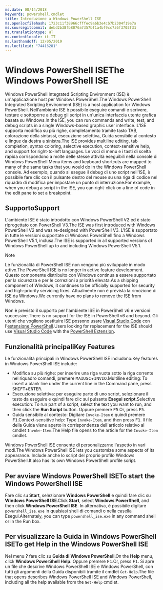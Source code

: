 ```yaml
---
ms.date: 08/14/2018
keywords: powershell,cmdlet
title: Introduzione a Windows PowerShell ISE
ms.openlocfilehash: 1723c11f38966cfffec9a6b3e4cb7b2304f19e7a
ms.sourcegitcommit: debd2b38fb8070a7357bf1a4bf9cc736f3702f31
ms.translationtype: HT
ms.contentlocale: it-IT
ms.lasthandoff: 12/05/2019
ms.locfileid: "74416281"
---
```

# <a name="the-windows-powershell-ise"></a><span data-ttu-id="710d1-103">Windows PowerShell ISE</span><span class="sxs-lookup"><span data-stu-id="710d1-103">The Windows PowerShell ISE</span></span>

<span data-ttu-id="710d1-104">Windows PowerShell Integrated Scripting Environment (ISE) è un'applicazione host per Windows PowerShell.</span><span class="sxs-lookup"><span data-stu-id="710d1-104">The Windows PowerShell Integrated Scripting Environment (ISE) is a host application for Windows PowerShell.</span></span> <span data-ttu-id="710d1-105">Nell'ambiente ISE è possibile eseguire comandi e scrivere, testare e sottoporre a debug gli script in un'unica interfaccia utente grafica basata su Windows.</span><span class="sxs-lookup"><span data-stu-id="710d1-105">In the ISE, you can run commands and write, test, and debug scripts in a single Windows-based graphic user interface.</span></span> <span data-ttu-id="710d1-106">L'ISE supporta modifica su più righe, completamento tramite tasto TAB, colorazione della sintassi, esecuzione selettiva, Guida sensibile al contesto e lingue da destra a sinistra.</span><span class="sxs-lookup"><span data-stu-id="710d1-106">The ISE provides multiline editing, tab completion, syntax coloring, selective execution, context-sensitive help, and support for right-to-left languages.</span></span> <span data-ttu-id="710d1-107">Le voci di menu e i tasti di scelta rapida corrispondono a molte delle stesse attività eseguibili nella console di Windows PowerShell.</span><span class="sxs-lookup"><span data-stu-id="710d1-107">Menu items and keyboard shortcuts are mapped to many of the same tasks that you would do in the Windows PowerShell console.</span></span> <span data-ttu-id="710d1-108">Ad esempio, quando si esegue il debug di uno script nell'ISE, è possibile fare clic con il pulsante destro del mouse su una riga di codice nel riquadro di modifica per impostare un punto di interruzione.</span><span class="sxs-lookup"><span data-stu-id="710d1-108">For example, when you debug a script in the ISE, you can right-click on a line of code in the edit pane to set a breakpoint.</span></span>

## <a name="support"></a><span data-ttu-id="710d1-109">Supporto</span><span class="sxs-lookup"><span data-stu-id="710d1-109">Support</span></span>

<span data-ttu-id="710d1-110">L'ambiente ISE è stato introdotto con Windows PowerShell V2 ed è stato riprogettato con PowerShell V3.</span><span class="sxs-lookup"><span data-stu-id="710d1-110">The ISE was first introduced with Windows PowerShell V2 and was re-designed with PowerShell V3.</span></span> <span data-ttu-id="710d1-111">L'ISE è supportato in tutte le versioni supportate di Windows PowerShell fino a Windows PowerShell V5.1, inclusa.</span><span class="sxs-lookup"><span data-stu-id="710d1-111">The ISE is supported in all supported versions of Windows PowerShell up to and including Windows PowerShell V5.1.</span></span>

> [!NOTE]
> <span data-ttu-id="710d1-112">Le funzionalità di PowerShell ISE non vengono più sviluppate in modo attivo.</span><span class="sxs-lookup"><span data-stu-id="710d1-112">The PowerShell ISE is no longer in active feature development.</span></span> <span data-ttu-id="710d1-113">Questo componente distribuito con Windows continua a essere supportato per la sicurezza e per le correzioni a priorità elevata.</span><span class="sxs-lookup"><span data-stu-id="710d1-113">As a shipping component of Windows, it continues to be officially supported for security and high-priority servicing fixes.</span></span>
> <span data-ttu-id="710d1-114">Attualmente non è prevista la rimozione di ISE da Windows.</span><span class="sxs-lookup"><span data-stu-id="710d1-114">We currently have no plans to remove the ISE from Windows.</span></span>
>
> <span data-ttu-id="710d1-115">Non è previsto il supporto per l'ambiente ISE in PowerShell v6 e versioni successive.</span><span class="sxs-lookup"><span data-stu-id="710d1-115">There is no support for the ISE in PowerShell v6 and beyond.</span></span> <span data-ttu-id="710d1-116">Gli utenti che vogliono sostituire ISE possono usare [Visual Studio Code](https://code.visualstudio.com/) con l'[estensione PowerShell](https://marketplace.visualstudio.com/items?itemName=ms-vscode.PowerShell).</span><span class="sxs-lookup"><span data-stu-id="710d1-116">Users looking for replacement for the ISE should use [Visual Studio Code](https://code.visualstudio.com/) with the [PowerShell Extension](https://marketplace.visualstudio.com/items?itemName=ms-vscode.PowerShell).</span></span>

## <a name="key-features"></a><span data-ttu-id="710d1-117">Funzionalità principali</span><span class="sxs-lookup"><span data-stu-id="710d1-117">Key Features</span></span>

<span data-ttu-id="710d1-118">Le funzionalità principali in Windows PowerShell ISE includono:</span><span class="sxs-lookup"><span data-stu-id="710d1-118">Key features in Windows PowerShell ISE include:</span></span>

- <span data-ttu-id="710d1-119">Modifica su più righe: per inserire una riga vuota sotto la riga corrente nel riquadro comandi, premere <kbd>MAIUSC</kbd>+<kbd>INVIO</kbd>.</span><span class="sxs-lookup"><span data-stu-id="710d1-119">Multiline editing: To insert a blank line under the current line in the Command pane, press <kbd>SHIFT</kbd>+<kbd>ENTER</kbd>.</span></span>
- <span data-ttu-id="710d1-120">Esecuzione selettiva: per eseguire parte di uno script, selezionare il testo da eseguire e quindi fare clic sul pulsante **Esegui script**.</span><span class="sxs-lookup"><span data-stu-id="710d1-120">Selective execution: To run part of a script, select the text you want to run, and then click the **Run Script** button.</span></span> <span data-ttu-id="710d1-121">Oppure premere <kbd>F5</kbd>.</span><span class="sxs-lookup"><span data-stu-id="710d1-121">Or, press <kbd>F5</kbd>.</span></span>
- <span data-ttu-id="710d1-122">Guida sensibile al contesto: Digitare `Invoke-Item` e quindi premere <kbd>F1</kbd>.</span><span class="sxs-lookup"><span data-stu-id="710d1-122">Context-sensitive help: Type `Invoke-Item`, and then press <kbd>F1</kbd>.</span></span> <span data-ttu-id="710d1-123">Il file della Guida viene aperto in corrispondenza dell'articolo relativo al cmdlet `Invoke-Item`.</span><span class="sxs-lookup"><span data-stu-id="710d1-123">The Help file opens to the article for the `Invoke-Item` cmdlet.</span></span>

<span data-ttu-id="710d1-124">Windows PowerShell ISE consente di personalizzarne l'aspetto in vari modi.</span><span class="sxs-lookup"><span data-stu-id="710d1-124">The Windows PowerShell ISE lets you customize some aspects of its appearance.</span></span> <span data-ttu-id="710d1-125">Include anche lo script del proprio profilo Windows PowerShell.</span><span class="sxs-lookup"><span data-stu-id="710d1-125">It also has its own Windows PowerShell profile script.</span></span>

## <a name="to-start-the-windows-powershell-ise"></a><span data-ttu-id="710d1-126">Per avviare Windows PowerShell ISE</span><span class="sxs-lookup"><span data-stu-id="710d1-126">To start the Windows PowerShell ISE</span></span>

<span data-ttu-id="710d1-127">Fare clic su **Start**, selezionare **Windows PowerShell** e quindi fare clic su **Windows PowerShell ISE**.</span><span class="sxs-lookup"><span data-stu-id="710d1-127">Click **Start**, select **Windows PowerShell**, and then click **Windows PowerShell ISE**.</span></span>
<span data-ttu-id="710d1-128">In alternativa, è possibile digitare `powershell_ise.exe` in qualsiasi shell di comandi o nella casella Esegui.</span><span class="sxs-lookup"><span data-stu-id="710d1-128">Alternately, you can type `powershell_ise.exe` in any command shell or in the Run box.</span></span>

## <a name="to-get-help-in-the-windows-powershell-ise"></a><span data-ttu-id="710d1-129">Per visualizzare la Guida in Windows PowerShell ISE</span><span class="sxs-lookup"><span data-stu-id="710d1-129">To get Help in the Windows PowerShell ISE</span></span>

<span data-ttu-id="710d1-130">Nel menu **?** fare clic su **Guida di Windows PowerShell**.</span><span class="sxs-lookup"><span data-stu-id="710d1-130">On the **Help** menu, click **Windows PowerShell Help**.</span></span> <span data-ttu-id="710d1-131">Oppure premere <kbd>F1</kbd>.</span><span class="sxs-lookup"><span data-stu-id="710d1-131">Or, press <kbd>F1</kbd>.</span></span> <span data-ttu-id="710d1-132">Si apre un file che descrive Windows PowerShell ISE e Windows PowerShell, con tutti gli argomenti della Guida disponibili tramite il cmdlet `Get-Help`.</span><span class="sxs-lookup"><span data-stu-id="710d1-132">The file that opens describes Windows PowerShell ISE and Windows PowerShell, including all the help available from the `Get-Help` cmdlet.</span></span>
